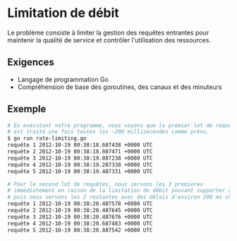 # Limitation de débit

Le problème consiste à limiter la gestion des requêtes entrantes pour maintenir la qualité de service et contrôler l'utilisation des ressources.

## Exigences

- Langage de programmation Go
- Compréhension de base des goroutines, des canaux et des minuteurs

## Exemple

```sh
# En exécutant notre programme, nous voyons que le premier lot de requêtes
# est traité une fois toutes les ~200 millisecondes comme prévu.
$ go run rate-limiting.go
requête 1 2012-10-19 00:38:18.687438 +0000 UTC
requête 2 2012-10-19 00:38:18.887471 +0000 UTC
requête 3 2012-10-19 00:38:19.087238 +0000 UTC
requête 4 2012-10-19 00:38:19.287338 +0000 UTC
requête 5 2012-10-19 00:38:19.487331 +0000 UTC

# Pour le second lot de requêtes, nous servons les 3 premières
# immédiatement en raison de la limitation de débit pouvant supporter des pics,
# puis nous servons les 2 restantes avec des délais d'environ 200 ms chacun.
requête 1 2012-10-19 00:38:20.487578 +0000 UTC
requête 2 2012-10-19 00:38:20.487645 +0000 UTC
requête 3 2012-10-19 00:38:20.487676 +0000 UTC
requête 4 2012-10-19 00:38:20.687483 +0000 UTC
requête 5 2012-10-19 00:38:20.887542 +0000 UTC
```
